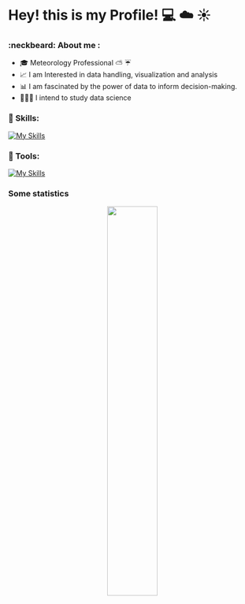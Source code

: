 # Hey! this is my Profile! 💻 ☁️ ☀️

### :neckbeard: About me :

- 🎓 Meteorology Professional ⛅ ☔
- 📈 I am Interested in data handling, visualization and analysis 
- 📊 I am fascinated by the power of data to inform decision-making.
- 👨🏽‍💻 I intend to study data science

### 🚀 Skills:
[![My Skills](https://skillicons.dev/icons?i=python,r,linux,mysql)](https://skillicons.dev)

### 🔧 Tools:
[![My Skills](https://skillicons.dev/icons?i=debian,bash,vscode,neovim,git,github,docker)](https://skillicons.dev)

### Some statistics
<div align="center">
  <img src="https://github-readme-stats.vercel.app/api/top-langs/?username=jNrER&theme=tokyonight&layout=compact" width="45%" />
</div>

